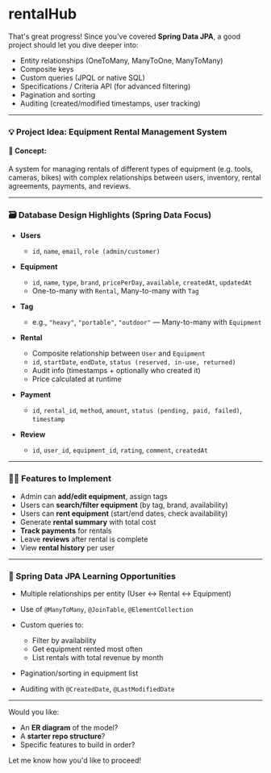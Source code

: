 # rentalHub

That's great progress! Since you've covered **Spring Data JPA**, a good project should let you dive deeper into:

* Entity relationships (OneToMany, ManyToOne, ManyToMany)
* Composite keys
* Custom queries (JPQL or native SQL)
* Specifications / Criteria API (for advanced filtering)
* Pagination and sorting
* Auditing (created/modified timestamps, user tracking)

---

### 💡 **Project Idea: Equipment Rental Management System**

#### 🧩 Concept:

A system for managing rentals of different types of equipment (e.g. tools, cameras, bikes) with complex relationships between users, inventory, rental agreements, payments, and reviews.

---

### 🗃️ Database Design Highlights (Spring Data Focus)

* **Users**

  * `id`, `name`, `email`, `role (admin/customer)`

* **Equipment**

  * `id`, `name`, `type`, `brand`, `pricePerDay`, `available`, `createdAt`, `updatedAt`
  * One-to-many with `Rental`, Many-to-many with `Tag`

* **Tag**

  * e.g., `"heavy"`, `"portable"`, `"outdoor"` — Many-to-many with `Equipment`

* **Rental**

  * Composite relationship between `User` and `Equipment`
  * `id`, `startDate`, `endDate`, `status (reserved, in-use, returned)`
  * Audit info (timestamps + optionally who created it)
  * Price calculated at runtime

* **Payment**

  * `id`, `rental_id`, `method`, `amount`, `status (pending, paid, failed)`, `timestamp`

* **Review**

  * `id`, `user_id`, `equipment_id`, `rating`, `comment`, `createdAt`

---

### 🧑‍💻 Features to Implement

* Admin can **add/edit equipment**, assign tags
* Users can **search/filter equipment** (by tag, brand, availability)
* Users can **rent equipment** (start/end dates, check availability)
* Generate **rental summary** with total cost
* **Track payments** for rentals
* Leave **reviews** after rental is complete
* View **rental history** per user

---

### 🧪 Spring Data JPA Learning Opportunities

* Multiple relationships per entity (User ↔ Rental ↔ Equipment)
* Use of `@ManyToMany`, `@JoinTable`, `@ElementCollection`
* Custom queries to:

  * Filter by availability
  * Get equipment rented most often
  * List rentals with total revenue by month
* Pagination/sorting in equipment list
* Auditing with `@CreatedDate`, `@LastModifiedDate`

---

Would you like:

* An **ER diagram** of the model?
* A **starter repo structure**?
* Specific features to build in order?

Let me know how you'd like to proceed!
